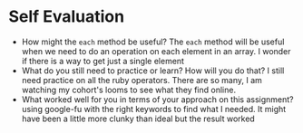 # Self Evaluation

- How might the `each` method be useful?
The `each` method will be useful when we need to do an operation on each element in an array. I wonder if there is a way to get just a single element
- What do you still need to practice or learn? How will you do that?
I still need practice on all the ruby operators. There are so many, I am watching my cohort's looms to see what they find online. 
- What worked well for you in terms of your approach on this
assignment?
using google-fu with the right keywords to find what I needed. It might have been a little more clunky than ideal but the result worked
